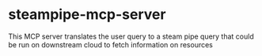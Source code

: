 # steampipe-mcp-server
This MCP server translates the user query to a steam pipe query that could be run on downstream cloud to fetch information on resources
